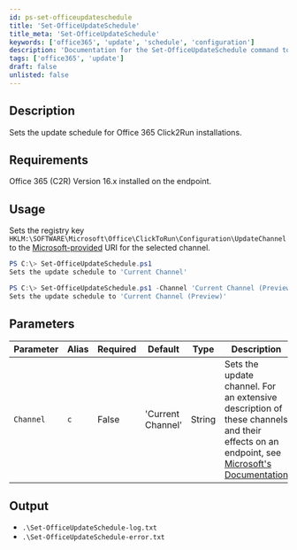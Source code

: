 ```yaml
---
id: ps-set-officeupdateschedule
title: 'Set-OfficeUpdateSchedule'
title_meta: 'Set-OfficeUpdateSchedule'
keywords: ['office365', 'update', 'schedule', 'configuration']
description: 'Documentation for the Set-OfficeUpdateSchedule command to set the update schedule for Office 365 Click2Run installations.'
tags: ['office365', 'update']
draft: false
unlisted: false
---
```


## Description
Sets the update schedule for Office 365 Click2Run installations.

## Requirements
Office 365 (C2R) Version 16.x installed on the endpoint.

## Usage
Sets the registry key `HKLM:\SOFTWARE\Microsoft\Office\ClickToRun\Configuration\UpdateChannel` to the [Microsoft-provided](https://learn.microsoft.com/en-us/mem/configmgr/sum/deploy-use/manage-office-365-proplus-updates#bkmk_channel) URI for the selected channel.

```powershell
PS C:\> Set-OfficeUpdateSchedule.ps1
Sets the update schedule to 'Current Channel'
```
```powershell
PS C:\> Set-OfficeUpdateSchedule.ps1 -Channel 'Current Channel (Preview)'
Sets the update schedule to 'Current Channel (Preview)'
```

## Parameters
| Parameter | Alias | Required | Default                | Type   | Description                                                                                                                                                                                                                                    |
| --------- | ----- | -------- | ---------------------- | ------ | ---------------------------------------------------------------------------------------------------------------------------------------------------------------------------------------------------------------------------------------------- |
| `Channel` | `c`   | False    | 'Current Channel'      | String | Sets the update channel. For an extensive description of these channels and their effects on an endpoint, see [Microsoft's Documentation](https://learn.microsoft.com/en-us/deployoffice/overview-update-channels#comparison-of-the-update-channels-for-microsoft-365-apps) |

## Output
- `.\Set-OfficeUpdateSchedule-log.txt`
- `.\Set-OfficeUpdateSchedule-error.txt`



